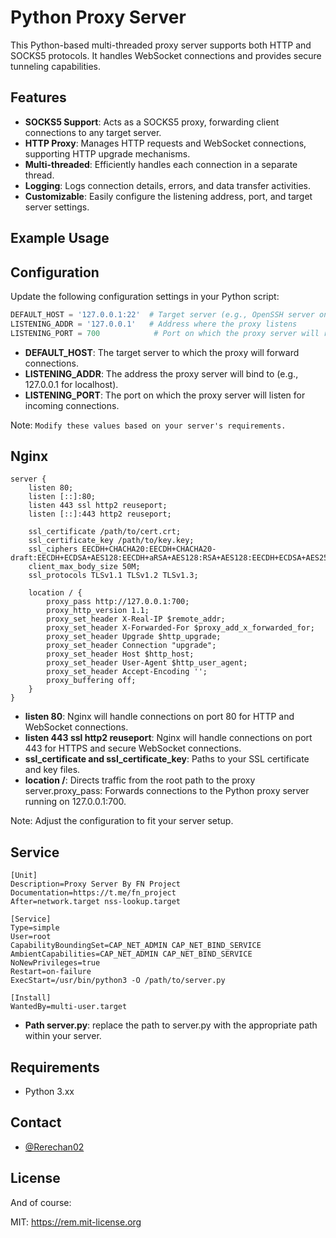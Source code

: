 # Python Proxy Server

This Python-based multi-threaded proxy server supports both HTTP and SOCKS5 protocols. It handles WebSocket connections and provides secure tunneling capabilities.

## Features

- **SOCKS5 Support**: Acts as a SOCKS5 proxy, forwarding client connections to any target server.
- **HTTP Proxy**: Manages HTTP requests and WebSocket connections, supporting HTTP upgrade mechanisms.
- **Multi-threaded**: Efficiently handles each connection in a separate thread.
- **Logging**: Logs connection details, errors, and data transfer activities.
- **Customizable**: Easily configure the listening address, port, and target server settings.

## Example Usage

## Configuration

Update the following configuration settings in your Python script:

```python
DEFAULT_HOST = '127.0.0.1:22'  # Target server (e.g., OpenSSH server on port 22)
LISTENING_ADDR = '127.0.0.1'   # Address where the proxy listens
LISTENING_PORT = 700            # Port on which the proxy server will run
```

- **DEFAULT_HOST**: The target server to which the proxy will forward connections.
- **LISTENING_ADDR**: The address the proxy server will bind to (e.g., 127.0.0.1 for localhost).
- **LISTENING_PORT**: The port on which the proxy server will listen for incoming connections.

Note: `Modify these values based on your server's requirements.`

## Nginx
```Nginx
server {
    listen 80;
    listen [::]:80;
    listen 443 ssl http2 reuseport;
    listen [::]:443 http2 reuseport;

    ssl_certificate /path/to/cert.crt;
    ssl_certificate_key /path/to/key.key;
    ssl_ciphers EECDH+CHACHA20:EECDH+CHACHA20-draft:EECDH+ECDSA+AES128:EECDH+aRSA+AES128:RSA+AES128:EECDH+ECDSA+AES256:EECDH+aRSA+AES256:RSA+AES256:EECDH+ECDSA+3DES:EECDH+aRSA+3DES:RSA+3DES:!MD5;
    client_max_body_size 50M;
    ssl_protocols TLSv1.1 TLSv1.2 TLSv1.3;

    location / {
        proxy_pass http://127.0.0.1:700;
        proxy_http_version 1.1;
        proxy_set_header X-Real-IP $remote_addr;
        proxy_set_header X-Forwarded-For $proxy_add_x_forwarded_for;
        proxy_set_header Upgrade $http_upgrade;
        proxy_set_header Connection "upgrade";
        proxy_set_header Host $http_host;
        proxy_set_header User-Agent $http_user_agent;
        proxy_set_header Accept-Encoding '';
        proxy_buffering off;
    }
}
```

- **listen 80**: Nginx will handle connections on port 80 for HTTP and WebSocket connections.
- **listen 443 ssl http2 reuseport**: Nginx will handle connections on port 443 for HTTPS and secure WebSocket connections.
- **ssl_certificate and ssl_certificate_key**: Paths to your SSL certificate and key files.
- **location /**: Directs traffic from the root path to the proxy server.proxy_pass: Forwards connections to the Python proxy server running on 127.0.0.1:700.

Note: Adjust the configuration to fit your server setup.

## Service
```Service
[Unit]
Description=Proxy Server By FN Project
Documentation=https://t.me/fn_project
After=network.target nss-lookup.target

[Service]
Type=simple
User=root
CapabilityBoundingSet=CAP_NET_ADMIN CAP_NET_BIND_SERVICE
AmbientCapabilities=CAP_NET_ADMIN CAP_NET_BIND_SERVICE
NoNewPrivileges=true
Restart=on-failure
ExecStart=/usr/bin/python3 -O /path/to/server.py

[Install]
WantedBy=multi-user.target
```

- **Path server.py**: replace the path to server.py with the appropriate path within your server.


## Requirements
- Python 3.xx

## Contact
- [@Rerechan02](https://t.me/Rerechan02)

## License

And of course:

MIT: <https://rem.mit-license.org>